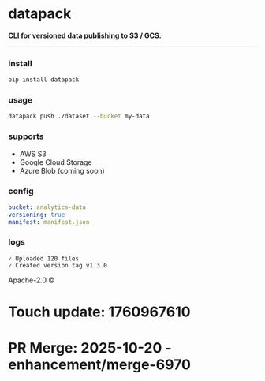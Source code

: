 #  **datapack**

**CLI for versioned data publishing to S3 / GCS.**

---

### install

```bash
pip install datapack
```

### usage

```bash
datapack push ./dataset --bucket my-data
```

### supports

* AWS S3
* Google Cloud Storage
* Azure Blob (coming soon)

### config

```yaml
bucket: analytics-data
versioning: true
manifest: manifest.json
```

### logs

```
✓ Uploaded 120 files
✓ Created version tag v1.3.0
```

Apache-2.0 ©

# Touch update: 1760967610

# PR Merge: 2025-10-20 - enhancement/merge-6970

